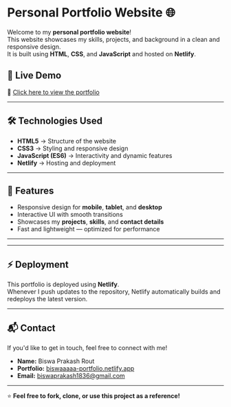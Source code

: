 # Personal Portfolio Website 🌐

Welcome to my **personal portfolio website**!  
This website showcases my skills, projects, and background in a clean and responsive design.  
It is built using **HTML**, **CSS**, and **JavaScript** and hosted on **Netlify**.

## 🚀 Live Demo
🔗 [Click here to view the portfolio](https://biswaaaaa-portfolio.netlify.app/)

---

## 🛠️ Technologies Used
- **HTML5** → Structure of the website
- **CSS3** → Styling and responsive design
- **JavaScript (ES6)** → Interactivity and dynamic features
- **Netlify** → Hosting and deployment

---

## 📌 Features
- Responsive design for **mobile**, **tablet**, and **desktop**
- Interactive UI with smooth transitions
- Showcases my **projects**, **skills**, and **contact details**
- Fast and lightweight — optimized for performance

---


---

## ⚡ Deployment
This portfolio is deployed using **Netlify**.  
Whenever I push updates to the repository, Netlify automatically builds and redeploys the latest version.

---

## 📬 Contact
If you'd like to get in touch, feel free to connect with me!  

- **Name:** Biswa Prakash Rout  
- **Portfolio:** [biswaaaaa-portfolio.netlify.app](https://biswaaaaa-portfolio.netlify.app/)  
- **Email:** biswaprakash1836@gmail.com 

---

⭐ **Feel free to fork, clone, or use this project as a reference!**

